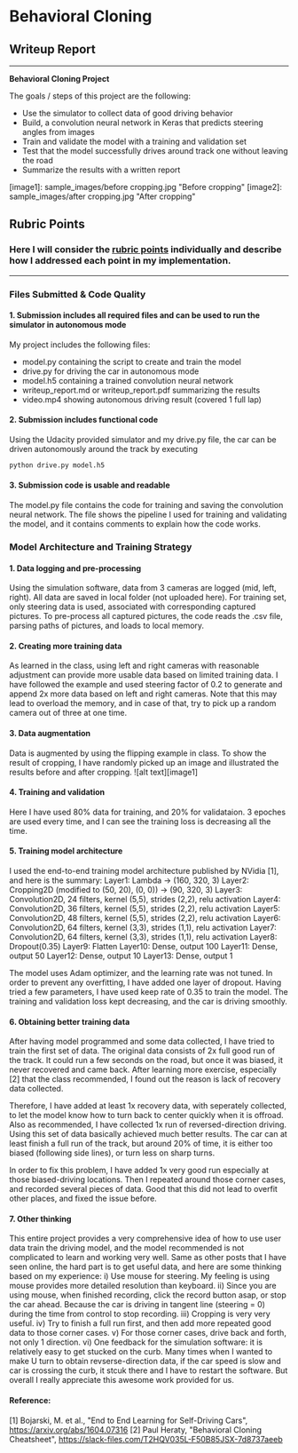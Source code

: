 # **Behavioral Cloning** 

## Writeup Report


---

**Behavioral Cloning Project**

The goals / steps of this project are the following:
* Use the simulator to collect data of good driving behavior
* Build, a convolution neural network in Keras that predicts steering angles from images
* Train and validate the model with a training and validation set
* Test that the model successfully drives around track one without leaving the road
* Summarize the results with a written report


[//]: # (Image References)

[image1]: sample_images/before cropping.jpg "Before cropping"
[image2]: sample_images/after cropping.jpg "After cropping"

## Rubric Points
### Here I will consider the [rubric points](https://review.udacity.com/#!/rubrics/432/view) individually and describe how I addressed each point in my implementation.  

---
### Files Submitted & Code Quality

#### 1. Submission includes all required files and can be used to run the simulator in autonomous mode

My project includes the following files:
* model.py containing the script to create and train the model
* drive.py for driving the car in autonomous mode
* model.h5 containing a trained convolution neural network 
* writeup_report.md or writeup_report.pdf summarizing the results
* video.mp4 showing autonomous driving result (covered 1 full lap)

#### 2. Submission includes functional code
Using the Udacity provided simulator and my drive.py file, the car can be driven autonomously around the track by executing 
```sh
python drive.py model.h5
```

#### 3. Submission code is usable and readable

The model.py file contains the code for training and saving the convolution neural network. The file shows the pipeline I used for training and validating the model, and it contains comments to explain how the code works.

### Model Architecture and Training Strategy

#### 1. Data logging and pre-processing
Using the simulation software, data from 3 cameras are logged (mid, left, right). All data are saved in local folder (not uploaded here). For training set, only steering data is used, associated with corresponding captured pictures. To pre-process all captured pictures, the code reads the .csv file, parsing paths of pictures, and loads to local memory.

#### 2. Creating more training data
As learned in the class, using left and right cameras with reasonable adjustment can provide more usable data based on limited training data. I have followed the example and used steering factor of 0.2 to generate and append 2x more data based on left and right cameras. Note that this may lead to overload the memory, and in case of that, try to pick up a random camera out of three at one time. 

#### 3. Data augmentation
Data is augmented by using the flipping example in class. To show the result of cropping, I have randomly picked up an image and illustrated the results before and after cropping.
![alt text][image1]


#### 4. Training and validation
Here I have used 80% data for training, and 20% for validataion. 3 epoches are used every time, and I can see the training loss is decreasing all the time.

#### 5. Training model architecture
I used the end-to-end training model architecture published by NVidia [1], and here is the summary:
Layer1: Lambda -> (160, 320, 3)
Layer2: Cropping2D (modified to (50, 20), (0, 0)) -> (90, 320, 3)
Layer3: Convolution2D, 24 filters, kernel (5,5), strides (2,2), relu activation
Layer4: Convolution2D, 36 filters, kernel (5,5), strides (2,2), relu activation
Layer5: Convolution2D, 48 filters, kernel (5,5), strides (2,2), relu activation
Layer6: Convolution2D, 64 filters, kernel (3,3), strides (1,1), relu activation
Layer7: Convolution2D, 64 filters, kernel (3,3), strides (1,1), relu activation
Layer8: Dropout(0.35)
Layer9: Flatten
Layer10: Dense, output 100
Layer11: Dense, output 50
Layer12: Dense, output 10
Layer13: Dense, output 1

The model uses Adam optimizer, and the learning rate was not tuned. In order to prevent any overfitting, I have added one layer of dropout. Having tried a few parameters, I have used keep rate of 0.35 to train the model. The training and validation loss kept decreasing, and the car is driving smoothly.

#### 6. Obtaining better training data
After having model programmed and some data collected, I have tried to train the first set of data. The original data consists of 2x full good run of the track. It could run a few seconds on the road, but once it was biased, it never recovered and came back. After learning more exercise, especially [2] that the class recommended, I found out the reason is lack of recovery data collected. 

Therefore, I have added at least 1x recovery data, with seperately collected, to let the model know how to turn back to center quickly when it is offroad. Also as recommended, I have collected 1x run of reversed-direction driving. Using this set of data basically achieved much better results. The car can at least finish a full run of the track, but around 20% of time, it is either too biased (following side lines), or turn less on sharp turns. 

In order to fix this problem, I have added 1x very good run especially at those biased-driving locations. Then I repeated around those corner cases, and recorded several pieces of data. Good that this did not lead to overfit other places, and fixed the issue before. 

#### 7. Other thinking
This entire project provides a very comprehensive idea of how to use user data train the driving model, and the model recommended is not complicated to learn and working very well. Same as other posts that I have seen online, the hard part is to get useful data, and here are some thinking based on my experience:
i) Use mouse for steering. My feeling is using mouse provides more detailed resolution than keyboard.
ii) Since you are using mouse, when finished recording, click the record button asap, or stop the car ahead. Because the car is driving in tangent line (steering = 0) during the time from control to stop recording.
iii) Cropping is very very useful. 
iv) Try to finish a full run first, and then add more repeated good data to those corner cases.
v) For those corner cases, drive back and forth, not only 1 direction.
vi) One feedback for the simulation software: it is relatively easy to get stucked on the curb. Many times when I wanted to make U turn to obtain revserse-direction data, if the car speed is slow and car is crossing the curb, it stcuk there and I have to restart the software. But overall I really appreciate this awesome work provided for us.

#### Reference:
[1] Bojarski, M. et al., "End to End Learning for Self-Driving Cars", https://arxiv.org/abs/1604.07316
[2] Paul Heraty, "Behavioral Cloning Cheatsheet", https://slack-files.com/T2HQV035L-F50B85JSX-7d8737aeeb
